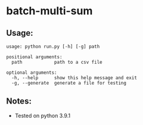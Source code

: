 # batch-multi-sum

## Usage:
```
usage: python run.py [-h] [-g] path

positional arguments:
  path            path to a csv file

optional arguments:
  -h, --help      show this help message and exit
  -g, --generate  generate a file for testing
```

## Notes:
* Tested on python 3.9.1